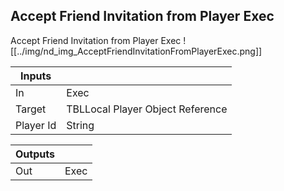 ## Accept Friend Invitation from Player Exec
Accept Friend Invitation from Player Exec
![[../img/nd_img_AcceptFriendInvitationFromPlayerExec.png]]

|Inputs||
|--|--|
| In | Exec |
| Target | TBLLocal Player Object Reference |
| Player Id | String |

|Outputs||
|--|--|
| Out | Exec |
